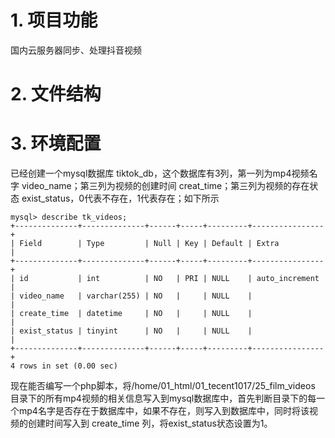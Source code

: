 # 1. 项目功能

国内云服务器同步、处理抖音视频

# 2. 文件结构



# 3. 环境配置


已经创建一个mysql数据库 tiktok_db，这个数据库有3列，第一列为mp4视频名字 video_name；第三列为视频的创建时间 creat_time；第三列为视频的存在状态 exist_status，0代表不存在，1代表存在；如下所示

```
mysql> describe tk_videos;
+--------------+--------------+------+-----+---------+----------------+
| Field        | Type         | Null | Key | Default | Extra          |
+--------------+--------------+------+-----+---------+----------------+
| id           | int          | NO   | PRI | NULL    | auto_increment |
| video_name   | varchar(255) | NO   |     | NULL    |                |
| create_time  | datetime     | NO   |     | NULL    |                |
| exist_status | tinyint      | NO   |     | NULL    |                |
+--------------+--------------+------+-----+---------+----------------+
4 rows in set (0.00 sec)
```

现在能否编写一个php脚本，将/home/01_html/01_tecent1017/25_film_videos 目录下的所有mp4视频的相关信息写入到mysql数据库中，首先判断目录下的每一个mp4名字是否存在于数据库中，如果不存在，则写入到数据库中，同时将该视频的创建时间写入到 create_time 列，将exist_status状态设置为1。

